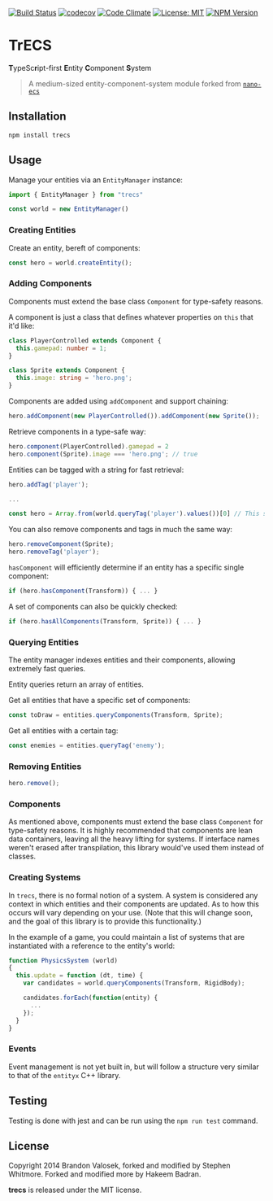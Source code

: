 [![Build Status](https://github.com/hak33m16/trecs/workflows/build/badge.svg?branch=master)](https://github.com/hak33m16/trecs/actions?query=workflow%3Abuild+branch%3Amaster) [![codecov](https://codecov.io/gh/hak33m16/trecs/branch/master/graph/badge.svg?token=QG2BOJPZC3)](https://codecov.io/gh/hak33m16/trecs) [![Code Climate](https://codeclimate.com/github/hak33m16/trecs/badges/gpa.svg)](https://codeclimate.com/github/hak33m16/trecs) [![License: MIT](https://img.shields.io/badge/License-MIT-brightgreen.svg)](https://opensource.org/licenses/MIT) [![NPM Version](https://badge.fury.io/js/trecs.svg?style=flat)](https://npmjs.org/package/trecs)

# TrECS

**T**ypeSc**r**ipt-first **E**ntity **C**omponent **S**ystem

> A medium-sized entity-component-system module forked from [`nano-ecs`](https://github.com/hackergrrl/nano-ecs)

## Installation

```
npm install trecs
```

## Usage

Manage your entities via an `EntityManager` instance:

```ts
import { EntityManager } from "trecs"

const world = new EntityManager()
```

### Creating Entities

Create an entity, bereft of components:

```ts
const hero = world.createEntity();
```

### Adding Components

Components must extend the base class `Component` for type-safety reasons.

A component is just a class that defines whatever properties on `this` that
it'd like:

```ts
class PlayerControlled extends Component {
  this.gamepad: number = 1;
}
```

```ts
class Sprite extends Component {
  this.image: string = 'hero.png';
}
```

Components are added using `addComponent` and support chaining:

```ts
hero.addComponent(new PlayerControlled()).addComponent(new Sprite());
```

Retrieve components in a type-safe way:

```ts
hero.component(PlayerControlled).gamepad = 2
hero.component(Sprite).image === 'hero.png'; // true
```

Entities can be tagged with a string for fast retrieval:

```ts
hero.addTag('player');

...

const hero = Array.from(world.queryTag('player').values())[0] // This syntax will get better, I promise
```

You can also remove components and tags in much the same way:

```ts
hero.removeComponent(Sprite);
hero.removeTag('player');
```

`hasComponent` will efficiently determine if an entity has a specific single
component:

```ts
if (hero.hasComponent(Transform)) { ... }
```

A set of components can also be quickly checked:

```ts
if (hero.hasAllComponents(Transform, Sprite)) { ... }
```

### Querying Entities

The entity manager indexes entities and their components, allowing extremely
fast queries.

Entity queries return an array of entities.

Get all entities that have a specific set of components:

```ts
const toDraw = entities.queryComponents(Transform, Sprite);
```

Get all entities with a certain tag:

```ts
const enemies = entities.queryTag('enemy');
```

### Removing Entities

```ts
hero.remove();
```

### Components

As mentioned above, components must extend the base class `Component` for type-safety reasons. It is highly recommended that components are lean data containers, leaving all the heavy lifting for systems. If interface names weren't erased after transpilation, this library would've used them instead of classes.

### Creating Systems

In `trecs`, there is no formal notion of a system. A system is considered any
context in which entities and their components are updated. As to how this
occurs will vary depending on your use. (Note that this will change soon, and the goal of this library is to provide this functionality.)

In the example of a game, you could maintain a list of systems that are
instantiated with a reference to the entity's world:

```ts
function PhysicsSystem (world)
{
  this.update = function (dt, time) {
    var candidates = world.queryComponents(Transform, RigidBody);

    candidates.forEach(function(entity) {
      ...
    });
  }
}
```

### Events

Event management is not yet built in, but will follow a structure very similar to that of the `entityx` C++ library.

## Testing

Testing is done with jest and can be run using the `npm run test` command.

## License
Copyright 2014 Brandon Valosek, forked and modified by Stephen Whitmore. Forked and modified more by Hakeem Badran.

**trecs** is released under the MIT license.
